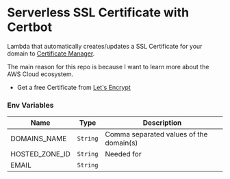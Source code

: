 # Serverless SSL Certificate with Certbot

Lambda that automatically creates/updates a SSL Certificate for your domain to [Certificate Manager](https://aws.amazon.com/certificate-manager/).

The main reason for this repo is because I want to learn more about the AWS Cloud ecosystem.

- Get a free Certificate from [Let's Encrypt]()

### Env Variables

| Name | Type | Description |
| ---- | ---- | ---- |
| DOMAINS_NAME | `String` | Comma separated values of the domain(s) |
| HOSTED_ZONE_ID | `String` | Needed for |
| EMAIL | `String` | |
